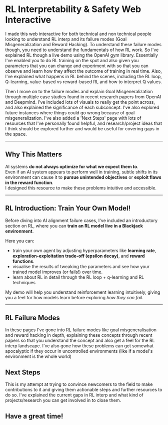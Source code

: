 # RL Interpretability & Safety Web Interactive

I made this web interactive for both technical and non technical people looking to understand RL interp and its failure modes (Goal Misgeneralization and Reward Hacking).
To understand these failure modes though, you need to understand the fundamentals of how RL work. So I've explained RL though a live demo using the OpenAI gym library.
Essentially I've enabled you to do RL training on the spot and also given you parameters that you can change and experiment with so that you can observe and learn how they affect the outcome
of training in real time. Also, I've explained what happens in RL behind the scenes, including the RL loop, Q-learning, value-based vs reward-based RL and how to interpret Q values.

Then I move on to the failure modes and explain Goal Misgeneralization through multiple case studies found in recent research papers from OpenAI and Deepmind. I've included lots of visuals
to really get the point across, and also explained the significance of each subconcept. I've also explored future instances where things could go wrong because of goal misgeneralization.
I've also added a 'Next Steps' page with lots of resources that I've personally found helpful, and research/project ideas that I think should be explored further and would be useful for covering gaps in the space.

---

## Why This Matters
AI systems **do not always optimize for what we expect them to**.  
Even if an AI system appears to perform well in training, subtle shifts in its environment can cause it to **pursue unintended objectives** or **exploit flaws in the reward function**.  
I designed this resource to make these problems intuitive and accessible.

---

## RL Introduction: Train Your Own Model!

Before diving into AI alignment failure cases, I've included an introductory section on RL, where you can **train an RL model live in a Blackjack environment**.

Here you can:
- train your own agent by adjusting hyperparameters like **learning rate**, **exploration-exploitation trade-off (epsilon decay)**, and **reward functions**.
- visualise the results of tweaking the parameters and see how your trained model improves (or fails!) over time.
- learn about RL in detail through the RL loop + q-learning and RL techniques

My demo will help you understand reinforcement learning intuitively, giving you a feel for how models learn before exploring *how they can fail*.

---

## RL Failure Modes

In these pages I've gone into RL failure modes like goal misgeneralisation and reward hacking in depth, explaining these concepts through recent papers so that you
understand the concept and also get a feel for the RL interp landscape. I've also gone how these problems can get somewhat apocalyptic if they occur in uncontrolled environments (like if a model's environment is the whole world)


## Next Steps
This is my attempt at trying to convince newcomers to the field to make contributions to it and giving them actionable steps and further resources to do so.
I've explained the current gaps in RL interp and what kind of projects/research you can get involved in to close them.

## Have a great time!